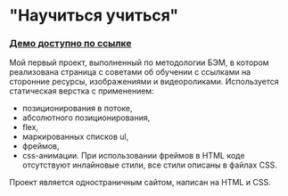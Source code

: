 # "Научиться учиться"
### [Демо доступно по ссылке](https://how-to-learn-plus-nine.vercel.app/)

Мой первый проект, выполненный по методологии БЭМ, в котором реализована страница с советами 
об обучении с ссылками на сторонние ресурсы, изображениями и видеороликами. Используется статическая верстка с применением:
 - позиционирования в потоке, 
 - абсолютного позиционирования, 
 - flex, 
 - маркированных списков ul, 
 - фреймов,
 - css-анимации.
При использовании фреймов в HTML коде отсутствуют инлайновые стили, все стили описаны в файлах CSS.

Проект является одностраничным сайтом, написан на HTML и CSS.
